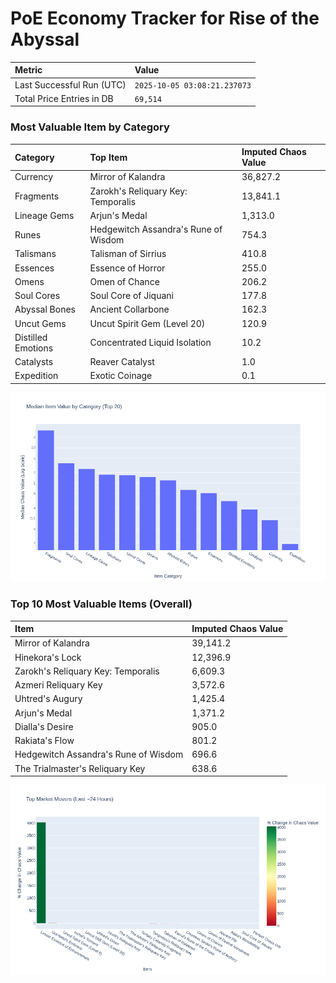 # PoE Economy Tracker for Rise of the Abyssal

<!-- START_MAINTENANCE -->
| Metric | Value |
|:---|:---|
| Last Successful Run (UTC) | `2025-10-05 03:08:21.237073` |
| Total Price Entries in DB | `69,514` |

<!-- END_MAINTENANCE -->

<!-- START_DATAFRAME_DEBUG -->
<!-- END_DATAFRAME_DEBUG -->

<!-- START_CATEGORY_ANALYSIS -->
### Most Valuable Item by Category
| Category | Top Item | Imputed Chaos Value |
| :--- | :--- | :--- |
| Currency | Mirror of Kalandra | 36,827.2 |
| Fragments | Zarokh's Reliquary Key: Temporalis | 13,841.1 |
| Lineage Gems | Arjun's Medal | 1,313.0 |
| Runes | Hedgewitch Assandra's Rune of Wisdom | 754.3 |
| Talismans | Talisman of Sirrius | 410.8 |
| Essences | Essence of Horror | 255.0 |
| Omens | Omen of Chance | 206.2 |
| Soul Cores | Soul Core of Jiquani | 177.8 |
| Abyssal Bones | Ancient Collarbone | 162.3 |
| Uncut Gems | Uncut Spirit Gem (Level 20) | 120.9 |
| Distilled Emotions | Concentrated Liquid Isolation | 10.2 |
| Catalysts | Reaver Catalyst | 1.0 |
| Expedition | Exotic Coinage | 0.1 |


![Category Analysis Chart](charts/category_analysis.png)
<!-- END_ANALYSIS -->

<!-- START_ANALYSIS -->
### Top 10 Most Valuable Items (Overall)
| Item | Imputed Chaos Value |
| :--- | :--- |
| Mirror of Kalandra | 39,141.2 |
| Hinekora's Lock | 12,396.9 |
| Zarokh's Reliquary Key: Temporalis | 6,609.3 |
| Azmeri Reliquary Key | 3,572.6 |
| Uhtred's Augury | 1,425.4 |
| Arjun's Medal | 1,371.2 |
| Dialla's Desire | 905.0 |
| Rakiata's Flow | 801.2 |
| Hedgewitch Assandra's Rune of Wisdom | 696.6 |
| The Trialmaster's Reliquary Key | 638.6 |


![Market Movers Chart](charts/market_movers.png)
<!-- END_ANALYSIS -->
